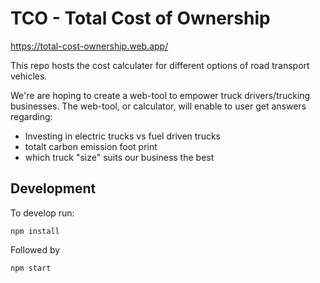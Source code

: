 # TCO - Total Cost of Ownership

https://total-cost-ownership.web.app/

This repo hosts the cost calculater for different options of road transport vehicles.

We're are hoping to create a web-tool to empower truck drivers/trucking businesses. The web-tool, or calculator, will enable to user get answers regarding:
- Investing in electric trucks vs fuel driven trucks
- totalt carbon emission foot print
- which truck "size" suits our business the best

## Development

To develop run:
```
npm install
```

Followed by
```
npm start
```
